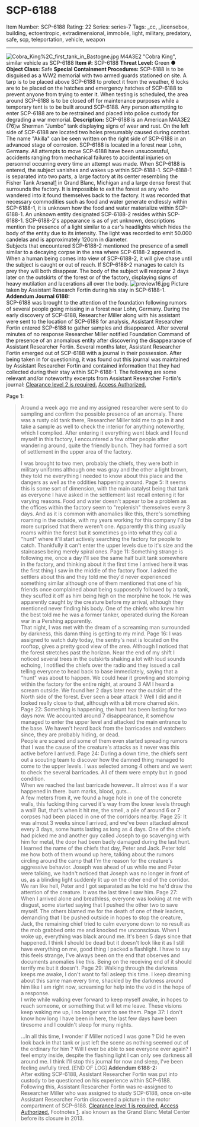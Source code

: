 # SCP-6188
Item Number: SCP-6188
Rating: 22
Series: series-7
Tags: _cc, _licensebox, building, ectoentropic, extradimensional, immobile, light, military, predatory, safe, scp, teleportation, vehicle, weapon

---

![Cobra_King%2C_first_tank_in_Bastogne.jpg](https://upload.wikimedia.org/wikipedia/commons/0/0c/Cobra_King%2C_first_tank_in_Bastogne.jpg)
M4A3E2 "Cobra King", similar vehicle as SCP-6188
**Item #:** SCP-6188
**Threat Level:** Green ●
**Object Class:** Safe
**Special Containment Procedures:** SCP-6188 is to be disguised as a WW2 memorial with two armed guards stationed on site. A tarp is to be placed above SCP-6188 to protect it from the weather, 6 locks are to be placed on the hatches and emergency hatches of SCP-6188 to prevent anyone from trying to enter it.
When testing is scheduled, the area around SCP-6188 is to be closed off for maintenance purposes while a temporary tent is to be built around SCP-6188. Any person attempting to enter SCP-6188 are to be restrained and placed into police custody for degrading a war memorial.
**Description:** SCP-6188 is an American M4A3E2 (76)w Sherman "Jumbo" tank displaying signs of wear and rust. On the left side of SCP-6188 are located two holes presumably caused during combat. The name "Akilla" can be seen written on the right side of SCP-6188 in an advanced stage of corrosion.
SCP-6188 is located in a forest near Lohn, Germany. All attempts to move SCP-6188 have been unsuccessful, accidents ranging from mechanical failures to accidental injuries on personnel occurring every time an attempt was made.
When SCP-6188 is entered, the subject vanishes and wakes up within SCP-6188-1. SCP-6188-1 is separated into two parts, a large factory at its center resembling the Fisher Tank Arsenal[1](javascript:;) in Grand Blanc, Michigan and a large dense forest that surrounds the factory. It is impossible to exit the forest as any who wandered into it found themselves back to the factory. It was recorded that necessary commodities such as food and water generate endlessly within SCP-6188-1, it is unknown how the food and water materialize within SCP-6188-1.
An unknown entity designated SCP-6188-2 resides within SCP-6188-1. SCP-6188-2's appearance is as of yet unknown, descriptions mention the presence of a light similar to a car's headlights which hides the body of the entity due to its intensity. The light was recorded to emit 50.000 candelas and is approximately 120cm in diameter.  
Subjects that encountered SCP-6188-2 mentioned the presence of a smell similar to a decaying corpse in the area where SCP-6188-2 appeared in.  
When a human being comes into view of SCP-6188-2, it will give chase until the subject is caught or out of reach. If SCP-6188-2 manages to catch its prey they will both disappear. The body of the subject will reappear 2 days later on the outskirts of the forest or of the factory, displaying signs of heavy mutilation and lacerations all over the body.
![preview16.jpg](https://www.stockvault.net/data/2016/10/14/212713/preview16.jpg)
Picture taken by Assistant Research Fortin during his stay in SCP-6188-1.
**Addendum Journal 6188:**  
SCP-6188 was brought to the attention of the foundation following rumors of several people going missing in a forest near Lohn, Germany. During the early discovery of SCP-6188, Researcher Miller along with his assistant were sent to the location of SCP-6188 for analysis, Assistant Researcher Fortin entered SCP-6188 to gather samples and disappeared. After several minutes of no response Researcher Miller notified Foundation Command of the presence of an anomalous entity after discovering the disappearance of Assistant Researcher Fortin.
Several months later, Assistant Researcher Fortin emerged out of SCP-6188 with a journal in their possession. After being taken in for questioning, it was found out this journal was maintained by Assistant Researcher Fortin and contained information that they had collected during their stay within SCP-6188-1.
The following are some relevant and/or noteworthy excerpts from Assistant Researcher Fortin's journal:
[Clearance level 2 is required.](javascript:;)
[Access Authorized.](javascript:;)
  
Page 1:
> Around a week ago me and my assigned researcher were sent to do sampling and confirm the possible presence of an anomaly.
> There was a rusty old tank there, Researcher Miller told me to go in it and take a sample as well to check the interior for anything noteworthy, which I complied. After entering it everything went black and I found myself in this factory, I encountered a few other people after wandering around, quite the friendly bunch. They had formed a sort of settlement in the upper area of the factory.  
>    
>  I was brought to two men, probably the chiefs, they were both in military uniforms although one was gray and the other a light brown, they told me everything I needed to know about this place and the dangers as well as the oddities happening around.
Page 5:
> It seems this is some sort of dimension, with the main catalyst being that tank as everyone I have asked in the settlement last recall entering it for varying reasons. Food and water doesn't appear to be a problem as the offices within the factory seem to "replenish" themselves every 3 days.
> And as it is common with anomalies like this, there's something roaming in the outside, with my years working for this company I'd be more surprised that there weren't one. Apparently this thing usually roams within the forest but it sometimes go into what they call a "hunt" where it'll start actively searching the factory for people to catch. Thankfully it can't enter the upper levels due to it's size and the staircases being merely spiral ones.
Page 11:
> Something strange is following me, once a day I'll see the same half built tank somewhere in the factory, and thinking about it the first time I arrived here it was the first thing I saw in the middle of the factory floor.
> I asked the settlers about this and they told me they'd never experienced something similar although one of them mentioned that one of his friends once complained about being supposedly followed by a tank, they scuffed it off as him being high on the morphine he took. He was apparently caught by the creature before my arrival, although they mentioned never finding his body.
> One of the chiefs who knew him the best told me he was a former tanker, operated during the Korean war in a Pershing apparently.  
>  That night, I was met with the dream of a screaming man surrounded by darkness, this damn thing is getting to my mind.
Page 16:
> I was assigned to watch duty today, the sentry's nest is located on the rooftop, gives a pretty good view of the area. Although I noticed that the forest stretches past the horizon.
> Near the end of my shift I noticed several trees in the outskirts shaking a lot with loud sounds echoing, I notified the chiefs over the radio and they issued a call telling everyone to head back to base immediately, saying that a "hunt" was about to happen. We could hear it growling and stomping within the factory for the entire night, at around 3 AM I heard a scream outside.
> We found her 2 days later near the outskirt of the North side of the forest. Ever seen a bear attack ? Well I did and it looked really close to that, although with a bit more charred skin.
Page 22:
> Something is happening, the hunt has been lasting for two days now. We accounted around 7 disappearance, it somehow managed to enter the upper level and attacked the main entrance to the base. We haven't heard back from the barricades and watchers since, they are probably hiding, or dead.  
>  People are scared and some of them even started spreading rumors that I was the cause of the creature's attacks as it never was this active before I arrived.
Page 24:
> During a down time, the chiefs sent out a scouting team to discover how the damned thing managed to come to the upper levels. I was selected among 4 others and we went to check the several barricades. All of them were empty but in good condition.  
>  When we reached the last barricade however.. It almost was if a war happened in there. burn marks, blood, guts…  
>  A few meters from it, we found a huge hole in one of the concrete walls, this fucking thing carved it's way from the lower levels through a wall! But, that's when it hit me, the smell, a pile of around 6 or 7 corpses had been placed in one of the corridors nearby.
Page 25:
> It was almost 3 weeks since I arrived, and we've been attacked almost every 3 days, some hunts lasting as long as 4 days. One of the chiefs had picked me and another guy called Joseph to go scavenging with him for metal, the door had been badly damaged during the last hunt.
> I learned the name of the chiefs that day, Peter and Jack. Peter told me how both of them wound up here, talking about the rumors circling around the camp that I'm the reason for the creature's aggressive behavior.
> Joseph was ahead of us while me and Peter were talking, we hadn't noticed that Joseph was no longer in front of us, as a blinding light suddenly lit up on the other end of the corridor. We ran like hell, Peter and I got separated as he told me he'd draw the attention of the creature. It was the last time I saw him.
Page 27:
> When I arrived alone and breathless, everyone was looking at me with disgust, some started saying that I pushed the other two to save myself.
> The others blamed me for the death of one of their leaders, demanding that I be pushed outside in hopes to stop the creature, Jack, the remaining chief tried to calm everyone down to no result as the mob grabbed onto me and knocked me unconscious.
> When I woke up, everything was black around me. It's been 5 days since that happened.
> I think I should be dead but it doesn't look like it as I still have everything on me, good thing I packed a flashlight. I have to say this feels strange, I've always been on the end that observes and documents anomalies like this. Being on the receiving end of it should terrify me but it doesn't.
Page 29:
> Walking through the darkness keeps me awake, I don't want to fall asleep this time.
> I keep dreaming about this same man every time, shackled by the darkness around him like I am right now, screaming for help into the void in the hope of a response.  
>  I write while walking ever forward to keep myself awake, in hopes to reach someone, or something that will let me leave.
> These visions keep waking me up, I no longer want to see them.
Page 37:
> I don't know how long I have been in here, the last few days have been tiresome and I couldn't sleep for many nights.  
>    
>  …In all this time, I wonder if Miller noticed I was gone ? Did he even look back in that tank or just left the scene as nothing seemed out of the ordinary for him ? Will I ever be able to see everyone ever again?
> I feel empty inside, despite the flashing light I can only see darkness all around me. I think I'll stop this journal for now and sleep, I've been feeling awfully tired.
[END OF LOG]
**Addendum 6188-2:**  
After exiting SCP-6188, Assistant Researcher Fortin was put into custody to be questioned on his experience within SCP-6188. Following this, Assistant Researcher Fortin was re-assigned to Researcher Miller who was assigned to study SCP-6188, once on-site Assistant Researcher Fortin discovered a picture in the motor compartment of SCP-6188.
[Clearance level 1 is required.](javascript:;)
[Access Authorized.](javascript:;)
Footnotes
[1](javascript:;). also known as the Grand Blanc Metal Center before its closure in 2013.